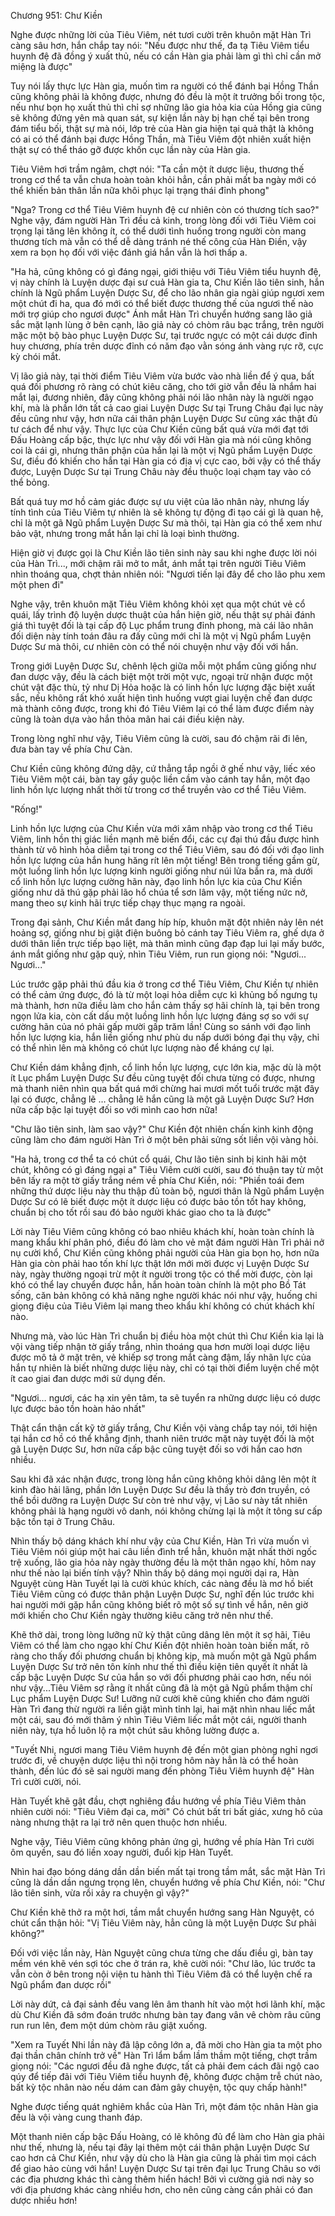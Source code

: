




Chương 951: Chư Kiền




Nghe được những lời của Tiêu Viêm, nét tươi cười trên khuôn mặt Hàn Trì càng sâu hơn, hắn chắp tay nói: "Nếu được như thế, đa tạ Tiêu Viêm tiểu huynh đệ đã đồng ý xuất thủ, nếu có cần Hàn gia phải làm gì thì chỉ cần mở miệng là được"

Tuy nói lấy thực lực Hàn gia, muốn tìm ra người có thể đánh bại Hồng Thần cũng không phải là không được, nhưng đó đều là một ít trưởng bối trong tộc, nếu như bọn họ xuất thủ thì chỉ sợ những lão gia hỏa kia của Hồng gia cũng sẽ không đứng yên mà quan sát, sự kiện lần này bị hạn chế tại bên trong đám tiểu bối, thật sự mà nói, lớp trẻ của Hàn gia hiện tại quả thật là không có ai có thể đánh bại được Hồng Thần, mà Tiêu Viêm đột nhiên xuất hiện thật sự có thể tháo gỡ được khốn cục lần này của Hàn gia.

Tiêu Viêm hơi trầm ngâm, chợt nói: "Ta cần một ít dược liệu, thương thế trong cơ thể ta vẫn chưa hoàn toàn khỏi hẳn, cần phải mất ba ngày mới có thể khiến bản thân lần nữa khôi phục lại trạng thái đỉnh phong"

"Nga? Trong cơ thể Tiêu Viêm huynh đệ cư nhiên còn có thương tích sao?" Nghe vậy, đám người Hàn Trì đều cả kinh, trong lòng đối với Tiêu Viêm coi trọng lại tăng lên không ít, có thể dưới tình huống trong người còn mang thương tích mà vẫn có thể dễ dàng tránh né thế công của Hàn Điền, vậy xem ra bọn họ đối với việc đánh giá hắn vẫn là hơi thấp a.

"Ha hả, cũng không có gì đáng ngại, giới thiệu với Tiêu Viêm tiểu huynh đệ, vị này chính là Luyện dược đại sư cuả Hàn gia ta, Chư Kiền lão tiên sinh, hắn chính là Ngũ phẩm Luyện Dược Sư, để cho lão nhân gia ngài giúp ngươi xem một chút đi ha, qua đó mới có thể biết được thương thế của ngươi thế nào mới trợ giúp cho ngươi được" Ánh mắt Hàn Trì chuyển hướng sang lão giả sắc mặt lạnh lùng ở bên cạnh, lão giả này có chòm râu bạc trắng, trên người mặc một bộ bào phục Luyện Dược Sư, tại trước ngực có một cái dược đỉnh huy chương, phía trên dược đỉnh có năm đạo vằn sóng ánh vàng rực rỡ, cực kỳ chói mắt.

Vị lão giả này, tại thời điểm Tiêu Viêm vừa bước vào nhà liền để ý qua, bất quá đối phương rõ ràng có chút kiêu căng, cho tới giờ vẫn đều là nhắm hai mắt lại, đương nhiên, đây cũng không phải nói lão nhân này là người ngạo khí, mà là phần lớn tất cả cao giai Luyện Dược Sư tại Trung Châu đại lục này đều cũng như vậy, hơn nữa cái thân phận Luyện Dược Sư cũng xác thật đủ tư cách để như vậy. Thực lực của Chư Kiền cũng bất quá vừa mới đạt tới Đấu Hoàng cấp bậc, thực lực như vậy đối với Hàn gia mà nói cũng không coi là cái gì, nhưng thân phận của hắn lại là một vị Ngũ phẩm Luyện Dược Sư, điều đó khiến cho hắn tại Hàn gia có địa vị cực cao, bởi vậy có thể thấy được, Luyện Dược Sư tại Trung Châu này đều thuộc loại chạm tay vào có thể bỏng.

Bất quá tuy mơ hồ cảm giác được sự ưu việt của lão nhân này, nhưng lấy tính tình của Tiêu Viêm tự nhiên là sẽ không tự động đi tạo cái gì là quan hệ, chỉ là một gã Ngũ phẩm Luyện Dược Sư mà thôi, tại Hàn gia có thể xem như bảo vật, nhưng trong mắt hắn lại chỉ là loại bình thường.

Hiện giờ vị được gọi là Chư Kiền lão tiên sinh này sau khi nghe được lời nói của Hàn Trì..., mới chậm rãi mở to mắt, ánh mắt tại trên người Tiêu Viêm nhìn thoáng qua, chợt thản nhiên nói: "Ngươi tiến lại đây để cho lão phu xem một phen đi"

Nghe vậy, trên khuôn mặt Tiêu Viêm không khỏi xẹt qua một chút vẻ cổ quái, lấy trình độ luyện dược thuật của hắn hiện giờ, nếu thật sự phải đánh giá thì tuyệt đối là tại cấp độ Lục phẩm trung đỉnh phong, mà cái lão nhân đối diện này tính toán đâu ra đấy cũng mới chỉ là một vị Ngũ phẩm Luyện Dược Sư mà thôi, cư nhiên còn có thể nói chuyện như vậy đối với hắn.

Trong giới Luyện Dược Sư, chênh lệch giữa mỗi một phẩm cũng giống như đan dược vậy, đều là cách biệt một trời một vực, ngoại trừ nhận được một chút vật đặc thù, tỷ như Dị Hỏa hoặc là có linh hồn lực lượng đặc biệt xuất sắc, nếu không rất khó xuất hiện tình huống vượt giai luyện chế đan dược mà thành công được, trong khi đó Tiêu Viêm lại có thể làm được điểm này cũng là toàn dựa vào hắn thỏa mãn hai cái điều kiện này.

Trong lòng nghĩ như vậy, Tiêu Viêm cũng là cười, sau đó chậm rãi đi lên, đưa bàn tay về phía Chư Càn.

Chư Kiền cũng không đứng dậy, cứ thẳng tắp ngồi ở ghế như vậy, liếc xéo Tiêu Viêm một cái, bàn tay gầy guộc liền cầm vào cánh tay hắn, một đạo linh hồn lực lượng nhất thời từ trong cơ thể truyền vào cơ thể Tiêu Viêm.

"Rống!"

Linh hồn lực lượng của Chư Kiền vừa mới xâm nhập vào trong cơ thể Tiêu Viêm, linh hồn thị giác liền mạnh mẽ biến đổi, các cự đại thú đầu được hình thành từ vô hình hỏa diễm tại trong cơ thể Tiêu Viêm, sau đó đối với đạo linh hồn lực lượng của hắn hung hăng rít lên một tiếng! Bên trong tiếng gầm gừ, một luồng linh hồn lực lượng kinh người giống như núi lửa bắn ra, mà dưới cổ linh hồn lực lượng cường hãn này, đạo linh hồn lực kia của Chư Kiền giống như dã thú gặp phải lão hổ chúa tể sơn lâm vậy, một tiếng nức nở, mang theo sự kinh hãi trực tiếp chạy thục mạng ra ngoài.

Trong đại sảnh, Chư Kiền mắt đang híp híp, khuôn mặt đột nhiên nảy lên nét hoảng sợ, giống như bị giật điện buông bỏ cánh tay Tiêu Viêm ra, ghế dựa ở dưới thân liền trực tiếp bạo liệt, mà thân mình cũng đạp đạp lui lại mấy bước, ánh mắt giống như gặp quỷ, nhìn Tiêu Viêm, run run giọng nói: "Ngươi... Ngươi..."

Lúc trước gặp phải thú đầu kia ở trong cơ thể Tiêu Viêm, Chư Kiền tự nhiên có thể cảm ứng được, đó là từ một loại hỏa diễm cực kì khủng bố ngưng tụ mà thành, hơn nữa điều làm cho hắn cảm thấy sợ hãi chính là, tại bên trong ngọn lửa kia, còn cất dấu một luồng linh hồn lực lượng đáng sợ so với sự cường hãn của nó phải gấp mười gấp trăm lần! Cùng so sánh với đạo linh hồn lực lượng kia, hắn liền giống như phù du nấp dưới bóng đại thụ vậy, chỉ có thể nhìn lên mà không có chút lực lượng nào để kháng cự lại.

Chư Kiền dám khẳng định, cổ linh hồn lực lượng, cực lớn kia, mặc dù là một ít Lục phẩm Luyện Dược Sư đều cũng tuyệt đối chưa từng có được, nhưng mà thanh niên nhìn qua bất quá mới chừng hai mươi mốt tuổi trước mặt đây lại có được, chẳng lẽ … chẳng lẽ hắn cũng là một gã Luyện Dược Sư? Hơn nữa cấp bậc lại tuyệt đối so với mình cao hơn nữa!

"Chư lão tiên sinh, làm sao vậy?" Chư Kiền đột nhiên chấn kinh kinh động cũng làm cho đám người Hàn Trì ở một bên phải sửng sốt liền vội vàng hỏi.

"Ha hả, trong cơ thể ta có chút cổ quái, Chư lão tiên sinh bị kinh hãi một chút, không có gì đáng ngại a" Tiêu Viêm cười cười, sau đó thuận tay từ một bên lấy ra một tờ giấy trắng ném về phía Chư Kiền, nói: "Phiền toái đem những thứ dược liệu này thu thập đủ toàn bộ, ngươi thân là Ngũ phẩm Luyện Dược Sư có lẽ biết được một ít dược liệu có được bảo tồn tốt hay không, chuẩn bị cho tốt rồi sau đó bảo người khác giao cho ta là được"

Lời này Tiêu Viêm cũng không có bao nhiêu khách khí, hoàn toàn chính là mang khẩu khí phân phó, điều đó làm cho vẻ mặt đám người Hàn Trì phải nở nụ cười khổ, Chư Kiền cũng không phải người của Hàn gia bọn họ, hơn nữa Hàn gia còn phải hao tốn khí lực thật lớn mới mời được vị Luyện Dược Sư này, ngày thường ngoại trừ một ít người trong tộc có thể mời được, còn lại khó có thể lay chuyển được hắn, hắn hoàn toàn chính là một pho Bồ Tát sống, căn bản không có khả năng nghe người khác nói như vậy, huống chi giọng điệu của Tiêu Viêm lại mang theo khẩu khí không có chút khách khí nào.

Nhưng mà, vào lúc Hàn Trì chuẩn bị điều hòa một chút thì Chư Kiền kia lại là vội vàng tiếp nhận tờ giấy trắng, nhìn thoáng qua hơn mười loại dược liệu được mô tả ở mặt trên, vẻ khiếp sợ trong mắt càng đậm, lấy nhãn lực của hắn tự nhiên là biết những dược liệu này, chỉ có tại thời điểm luyện chế một ít cao giai đan dược mới sử dụng đến.

"Ngươi… ngươi, các hạ xin yên tâm, ta sẽ tuyển ra những dược liệu có dược lực được bảo tồn hoàn hảo nhất"

Thật cẩn thận cất kỹ tờ giấy trắng, Chư Kiền vội vàng chắp tay nói, tới hiện tại hắn cơ hồ có thể khẳng định, thanh niên trước mặt này tuyệt đối là một gã Luyện Dược Sư, hơn nữa cấp bậc cũng tuyệt đối so với hắn cao hơn nhiều.

Sau khi đã xác nhận được, trong lòng hắn cũng không khỏi dâng lên một ít kinh đào hải lãng, phần lớn Luyện Dược Sư đều là thầy trò đơn truyền, có thể bồi dưỡng ra Luyện Dược Sư còn trẻ như vậy, vị Lão sư này tất nhiên không phải là hạng người vô danh, nói không chừng lại là một ít tông sư cấp bậc tồn tại ở Trung Châu.

Nhìn thấy bộ dáng khách khí như vậy của Chư Kiền, Hàn Trì vừa muốn vì Tiêu Viêm nói giúp một hai câu liền đình trể hẳn, khuôn mặt nhất thời ngốc trệ xuống, lão gia hỏa này ngày thường đều là một thân ngạo khí, hôm nay như thế nào lại biến tính vậy? Nhìn thấy bộ dáng mọi người dại ra, Hàn Nguyệt cùng Hàn Tuyết lại là cười khúc khích, các nàng đều là mơ hồ biết Tiêu Viêm cũng có được thân phận Luyện Dược Sư, nghĩ đến lúc trước khi hai người mới gặp hắn cũng không biết rõ một số sự tình về hắn, nên giờ mới khiến cho Chư Kiền ngày thường kiêu căng trở nên như thế.

Khẽ thở dài, trong lòng lưỡng nữ kỳ thật cũng dâng lên một ít sợ hãi, Tiêu Viêm có thể làm cho ngạo khí Chư Kiền đột nhiên hoàn toàn biến mất, rõ ràng cho thấy đối phương chuẩn bị không kịp, mà muốn một gã Ngũ phẩm Luyện Dược Sư trở nên tôn kính như thế thì điều kiện tiên quyết ít nhất là cấp bậc Luyện Dược Sư của hắn so với đối phương phải cao hơn, nếu nói như vậy...Tiêu Viêm sợ rằng ít nhất cũng đã là một gã Ngũ phẩm thậm chí Lục phẩm Luyện Dược Sư! Lưỡng nữ cười khẽ cũng khiến cho đám người Hàn Trì đang thừ người ra liền giật mình tỉnh lại, hai mặt nhìn nhau liếc mắt một cái, sau đó mới thâm ý nhìn Tiêu Viêm liếc mắt một cái, người thanh niên này, tựa hồ luôn lộ ra một chút sâu không lường được a.

"Tuyết Nhi, ngươi mang Tiêu Viêm huynh đệ đến một gian phòng nghỉ ngơi trước đi, về chuyện dược liệu thì nội trong hôm này hẳn là có thể hoàn thành, đến lúc đó sẽ sai người mang đến phòng Tiêu Viêm huynh đệ" Hàn Trì cười cười, nói.

Hàn Tuyết khẽ gật đầu, chợt nghiêng đầu hướng về phía Tiêu Viêm thản nhiên cười nói: "Tiêu Viêm đại ca, mời" Có chút bất tri bất giác, xưng hô của nàng nhưng thật ra lại trở nên quen thuộc hơn nhiều.

Nghe vậy, Tiêu Viêm cũng không phản ứng gì, hướng về phía Hàn Trì cười ôm quyền, sau đó liền xoay người, đuổi kịp Hàn Tuyết.

Nhìn hai đạo bóng dáng dần dần biến mất tại trong tầm mắt, sắc mặt Hàn Trì cũng là dần dần ngưng trọng lên, chuyển hướng về phía Chư Kiền, nói: "Chư lão tiên sinh, vừa rồi xảy ra chuyện gì vậy?"

Chư Kiền khẽ thở ra một hơi, tầm mắt chuyển hướng sang Hàn Nguyệt, có chút cẩn thận hỏi: "Vị Tiêu Viêm này, hẳn cũng là một Luyện Dược Sư phải không?"

Đối với việc lần này, Hàn Nguyệt cũng chưa từng che dấu điều gì, bàn tay mềm vén khẽ vén sợi tóc che ở trán ra, khẽ cười nói: "Chư lão, lúc trước ta vẫn còn ở bên trong nội viện tu hành thì Tiêu Viêm đã có thể luyện chế ra Ngũ phẩm đan dược rồi"

Lời này dứt, cả đại sảnh đều vang lên âm thanh hít vào một hơi lãnh khí, mặc dù Chư Kiền đã sớm đoán trước nhưng bàn tay đang vân vê chòm râu cũng run run lên, đem một dúm chòm râu giật xuống.

"Xem ra Tuyết Nhi lần này đã lập công lớn a, đã mời cho Hàn gia ta một pho đại thần chân chính trở về" Hàn Trì lẩm bẩm lầm thầm một tiếng, chợt trầm giọng nói: "Các ngươi đều đã nghe được, tất cả phải đem cách đãi ngộ cao qúy để tiếp đãi với Tiêu Viêm tiểu huynh đệ, không được chậm trễ chút nào, bất kỳ tộc nhân nào nếu dám can đảm gây chuyện, tộc quy chấp hành!"

Nghe được tiếng quát nghiêm khắc của Hàn Trì, một đám tộc nhân Hàn gia đều là vội vàng cung thanh đáp.

Một thanh niên cấp bậc Đấu Hoàng, có lẽ không đủ để làm cho Hàn gia phải như thế, nhưng là, nếu tại đây lại thêm một cái thân phận Luyện Dược Sư cao hơn cả Chư Kiền, như vậy dù cho là Hàn gia cũng là phải tìm mọi cách để giao hảo cùng với hắn! Luyện Dược Sư tại trên đại lục Trung Châu so với các địa phương khác thì càng thêm hiển hách! Bởi vì cường giả nơi này so với địa phương khác càng nhiều hơn, cho nên cũng càng cần phải có đan dược nhiều hơn!




